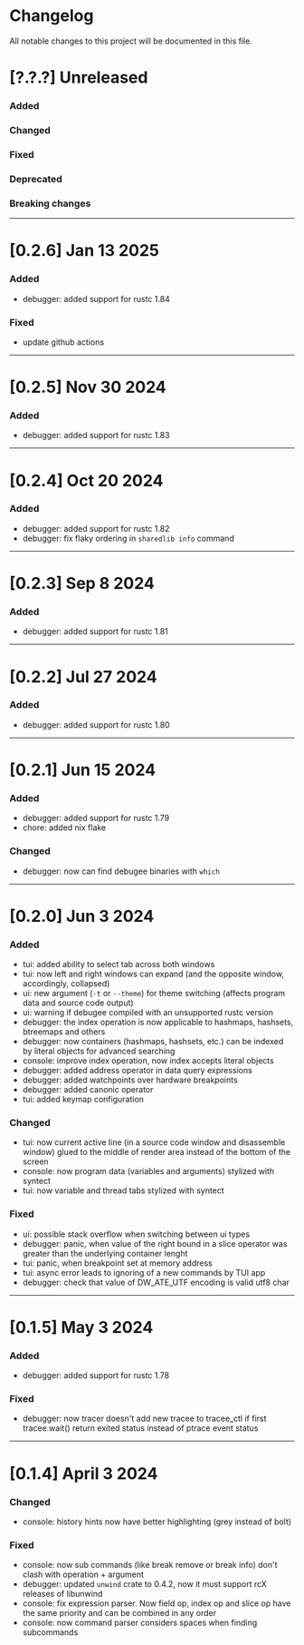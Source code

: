 # Changelog

All notable changes to this project will be documented in this file.

# [?.?.?] Unreleased

### Added

### Changed

### Fixed

### Deprecated

### Breaking changes

---

# [0.2.6] Jan 13 2025

### Added
- debugger: added support for rustc 1.84

### Fixed
- update github actions 

---

# [0.2.5] Nov 30 2024

### Added
- debugger: added support for rustc 1.83

---

# [0.2.4] Oct 20 2024

### Added

- debugger: added support for rustc 1.82
- debugger: fix flaky ordering in `sharedlib info` command

---

# [0.2.3] Sep 8 2024

### Added

- debugger: added support for rustc 1.81

---

# [0.2.2] Jul 27 2024

### Added

- debugger: added support for rustc 1.80

---

# [0.2.1] Jun 15 2024

### Added

- debugger: added support for rustc 1.79
- chore: added nix flake

### Changed

- debugger: now can find debugee binaries with `which`

---

# [0.2.0] Jun 3 2024

### Added

- tui: added ability to select tab across both windows
- tui: now left and right windows can expand (and the opposite window,
  accordingly, collapsed)
- ui: new argument (`-t` or `--theme`) for theme switching (affects program data
  and source code output)
- ui: warning if debugee compiled with an unsupported rustc version
- debugger: the index operation is now applicable to hashmaps, hashsets,
  btreemaps and others
- debugger: now containers (hashmaps, hashsets, etc.) can be indexed by literal
  objects for advanced searching
- console: improve index operation, now index accepts literal objects
- debugger: added address operator in data query expressions
- debugger: added watchpoints over hardware breakpoints
- debugger: added canonic operator
- tui: added keymap configuration

### Changed

- tui: now current active line (in a source code window and disassemble window)
  glued to the middle of render area instead of the bottom of the screen
- console: now program data (variables and arguments) stylized with syntect
- tui: now variable and thread tabs stylized with syntect

### Fixed

- ui: possible stack overflow when switching between ui types
- debugger: panic, when value of the right bound in a slice operator was greater than the underlying container lenght
- tui: panic, when breakpoint set at memory address
- tui: async error leads to ignoring of a new commands by TUI app
- debugger: check that value of DW_ATE_UTF encoding is valid utf8 char

---

# [0.1.5] May 3 2024

### Added

- debugger: added support for rustc 1.78

### Fixed

- debugger: now tracer doesn't add new tracee to tracee_ctl if first
  tracee.wait() return exited status instead of ptrace event status

---

# [0.1.4] April 3 2024

### Changed

- console: history hints now have better highlighting (grey instead of bolt)

### Fixed

- console: now sub commands (like break remove or break info) don't clash with
  operation + argument
- debugger: updated `unwind` crate to 0.4.2, now it must support rcX releases of
  libunwind
- console: fix expression parser. Now field op, index op and slice op have the
  same priority and can be combined in any order
- console: now command parser considers spaces when finding subcommands
